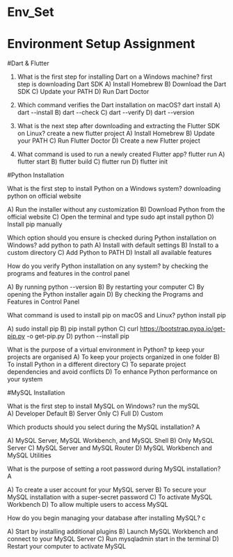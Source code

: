# Env_Set

# Environment Setup Assignment

#Dart & Flutter

1. What is the first step for installing Dart on a Windows machine?
first step is downloading Dart SDK
A) Install Homebrew
B) Download the Dart SDK
C) Update your PATH
D) Run Dart Doctor


2. Which command verifies the Dart installation on macOS?
   dart install
A) dart --install
B) dart --check
C) dart --verify
D) dart --version


3. What is the next step after downloading and extracting the Flutter SDK on Linux?
create a new flutter project
A) Install Homebrew
B) Update your PATH
C) Run Flutter Doctor
D) Create a new Flutter project


5. What command is used to run a newly created Flutter app?
flutter run
A) flutter start
B) flutter build
C) flutter run
D) flutter init


#Python Installation

What is the first step to install Python on a Windows system?
downloading python on official website

A) Run the installer without any customization
B) Download Python from the official website
C) Open the terminal and type sudo apt install python
D) Install pip manually

Which option should you ensure is checked during Python installation on Windows?
add python to path
A) Install with default settings
B) Install to a custom directory
C) Add Python to PATH
D) Install all available features

How do you verify Python installation on any system?
by checking the programs and features in the control panel

A) By running python --version
B) By restarting your computer
C) By opening the Python installer again
D) By checking the Programs and Features in Control Panel

What command is used to install pip on macOS and Linux?
python install pip

A) sudo install pip
B) pip install python
C) curl https://bootstrap.pypa.io/get-pip.py -o get-pip.py
D) python --install pip

What is the purpose of a virtual environment in Python?
tp keep your projects are organised
A) To keep your projects organized in one folder
B) To install Python in a different directory
C) To separate project dependencies and avoid conflicts
D) To enhance Python performance on your system

#MySQL Installation

What is the first step to install MySQL on Windows?
run the mySQL  
A) Developer Default
B) Server Only
C) Full
D) Custom

Which products should you select during the MySQL installation?
A

A) MySQL Server, MySQL Workbench, and MySQL Shell
B) Only MySQL Server
C) MySQL Server and MySQL Router
D) MySQL Workbench and MySQL Utilities

What is the purpose of setting a root password during MySQL installation?
A

A) To create a user account for your MySQL server
B) To secure your MySQL installation with a super-secret password
C) To activate MySQL Workbench
D) To allow multiple users to access MySQL

How do you begin managing your database after installing MySQL?
c

A) Start by installing additional plugins
B) Launch MySQL Workbench and connect to your MySQL Server
C) Run mysqladmin start in the terminal
D) Restart your computer to activate MySQL

